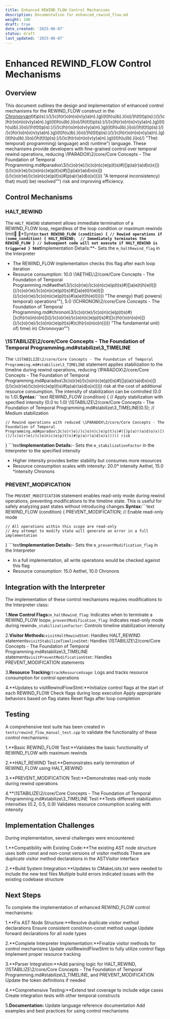 ```yaml
---
title: Enhanced REWIND_FLOW Control Mechanisms
description: Documentation for enhanced_rewind_flow.md
weight: 100
draft: true
date_created: '2025-06-07'
status: draft
last_updated: '2025-06-07'
---
```


# Enhanced REWIND_FLOW Control Mechanisms

## Overview

This document outlines the design and implementation of enhanced control mechanisms for the REWIND_FLOW construct in the [Chronovyan](https://chronovyan.github.io/h)t)t)p)s):)/)/)c)h)r)o)n)o)v)y)a)n).)g)i)t)h)u)b).)i)o)/)h)t)t)p)s):)/)/)c)h)r)o)n)o)v)y)a)n).)g)i)t)h)u)b).)i)o)/)h)t)t)p)s):)/)/)c)h)r)o)n)o)v)y)a)n).)g)i)t)h)u)b).)i)o)/)h)t)t)p)s):)/)/)c)h)r)o)n)o)v)y)a)n).)g)i)t)h)u)b).)i)o)/)h)t)t)p)s):)/)/)c)h)r)o)n)o)v)y)a)n).)g)i)t)h)u)b).)i)o)/)h)t)t)p)s):)/)/)c)h)r)o)n)o)v)y)a)n).)g)i)t)h)u)b).)i)o)/)h)t)t)p)s):)/)/)c)h)r)o)n)o)v)y)a)n).)g)i)t)h)u)b).)i)o)/) "The) temporal) programming) language) and) runtime") language. These mechanisms provide developers with fine-grained control over temporal rewind operations, reducing \1PARADOX\2/core/Core Concepts - The Foundation of Temporal Programming.md#paradox\3/)c)o)r)e)/)c)o)n)c)e)p)t)s)#)[)p)a)r)a)d)o)x)])()/)c)o)r)e)/)c)o)n)c)e)p)t)s)#)[)p)a)r)a)d)o)x)])()/)c)o)r)e)/)c)o)n)c)e)p)t)s)#)p)a)r)a)d)o)x))))) "A temporal inconsistency) that) must) be) resolved"") risk and improving efficiency.

## Control Mechanisms

### HALT_REWIND

The `HALT_REWIND` statement allows immediate termination of a REWIND_FLOW loop, regardless of the loop condition or maximum rewinds limit
*Syntax:**```text
REWIND_FLOW (condition) {
    // Rewind operations
    if (some_condition) {
        HALT_REWIND;  // Immediately terminates the REWIND_FLOW
    }
    // Subsequent code will not execute if HALT_REWIND is triggered
}
```text**Implementation Details:**- Sets the `m_haltRewind_flag` in the Interpreter
- The REWIND_FLOW implementation checks this flag after each loop iteration
- Resource consumption: 10.0 \1AETHEL\2/core/Core Concepts - The Foundation of Temporal Programming.md#aethel\3/)c)o)r)e)/)c)o)n)c)e)p)t)s)#)[)a)e)t)h)e)l)])()/)c)o)r)e)/)c)o)n)c)e)p)t)s)#)[)a)e)t)h)e)l)])()/)c)o)r)e)/)c)o)n)c)e)p)t)s)#)a)e)t)h)e)l))))) "The energy) that) powers) temporal) operations""), 5.0 \1CHRONON\2/core/Core Concepts - The Foundation of Temporal Programming.md#chronon\3/)c)o)r)e)/)c)o)n)c)e)p)t)s)#)[)c)h)r)o)n)o)n)])()/)c)o)r)e)/)c)o)n)c)e)p)t)s)#)[)c)h)r)o)n)o)n)])()/)c)o)r)e)/)c)o)n)c)e)p)t)s)#)c)h)r)o)n)o)n))))) "The fundamental unit) of) time) in) Chronovyan"")

### \1STABILIZE\2/core/Core Concepts - The Foundation of Temporal Programming.md#stabilize\3_TIMELINE

The `\1STABILIZE\2/core/Core Concepts - The Foundation of Temporal Programming.md#stabilize\3_TIMELINE` statement applies stabilization to the timeline during rewind operations, reducing \1PARADOX\2/core/Core Concepts - The Foundation of Temporal Programming.md#paradox\3c)o)r)e)/)c)o)n)c)e)p)t)s)#)[)p)a)r)a)d)o)x)])()/)c)o)r)e)/)c)o)n)c)e)p)t)s)#)p)a)r)a)d)o)x))))) risk at the cost of additional resource consumption. The intensity of stabilization can be controlled (0.0 to 1.0).**Syntax:**```text
REWIND_FLOW (condition) {
    // Apply stabilization with specified intensity (0.0 to 1.0)
    \1STABILIZE\2/core/Core Concepts - The Foundation of Temporal Programming.md#stabilize\3_TIMELINE(0.5);  // Medium stabilization

    // Rewind operations with reduced \1PARADOX\2/core/Core Concepts - The Foundation of Temporal Programming.md#paradox\3c)o)r)e)/)c)o)n)c)e)p)t)s)#)[)p)a)r)a)d)o)x)])()/)c)o)r)e)/)c)o)n)c)e)p)t)s)#)p)a)r)a)d)o)x))))) risk
}
```text**Implementation Details:**- Sets the `m_stabilizationFactor` in the Interpreter to the specified intensity
- Higher intensity provides better stability but consumes more resources
- Resource consumption scales with intensity: 20.0* intensity Aethel, 15.0 *intensity Chronons

### PREVENT_MODIFICATION

The `PREVENT_MODIFICATION` statement enables read-only mode during rewind operations, preventing modifications to the timeline state. This is useful for safely analyzing past states without introducing changes.**Syntax:**```text
REWIND_FLOW (condition) {
    PREVENT_MODIFICATION;  // Enable read-only mode

    // All operations within this scope are read-only
    // Any attempt to modify state will generate an error in a full implementation
}
```text**Implementation Details:**- Sets the `m_preventModification_flag` in the Interpreter
- In a full implementation, all write operations would be checked against this flag
- Resource consumption: 15.0 Aethel, 10.0 Chronons

## Integration with the Interpreter

The implementation of these control mechanisms requires modifications to the Interpreter class:

1.**New Control Flags:**`m_haltRewind_flag`: Indicates when to terminate a REWIND_FLOW loop`m_preventModification_flag`: Indicates read-only mode during rewind`m_stabilizationFactor`: Controls timeline stabilization intensity

2.**Visitor Methods:**`visitHaltRewindStmt`: Handles HALT_REWIND statements`visitStabilizeTimelineStmt`: Handles \1STABILIZE\2/core/Core Concepts - The Foundation of Temporal Programming.md#stabilize\3_TIMELINE statements`visitPreventModificationStmt`: Handles PREVENT_MODIFICATION statements

3.**Resource Tracking:**`trackResourceUsage`: Logs and tracks resource consumption for control operations

4.**Updates to visitRewindFlowStmt:**Initialize control flags at the start of each REWIND_FLOW
    Check flags during loop execution
    Apply appropriate behaviors based on flag states
    Reset flags after loop completion

## Testing

A comprehensive test suite has been created in `tests/rewind_flow_manual_test.cpp` to validate the functionality of these control mechanisms:

1.**Basic REWIND_FLOW Test:**Validates the basic functionality of REWIND_FLOW with maximum rewinds

2.**HALT_REWIND Test:**Demonstrates early termination of REWIND_FLOW using HALT_REWIND

3.**PREVENT_MODIFICATION Test:**Demonstrates read-only mode during rewind operations

4.**\1STABILIZE\2/core/Core Concepts - The Foundation of Temporal Programming.md#stabilize\3_TIMELINE Test:**Tests different stabilization intensities (0.2, 0.5, 0.9)
    Validates resource consumption scaling with intensity

## Implementation Challenges

During implementation, several challenges were encountered:

1.**Compatibility with Existing Code:**The existing AST node structure uses both const and non-const versions of visitor methods
    There are duplicate visitor method declarations in the ASTVisitor interface

2.**Build System Integration:**Updates to CMakeLists.txt were needed to include the new test files
    Multiple build errors indicated issues with the existing codebase structure

## Next Steps

To complete the implementation of enhanced REWIND_FLOW control mechanisms:

1.**Fix AST Node Structure:**Resolve duplicate visitor method declarations
    Ensure consistent const/non-const method usage
    Update forward declarations for all node types

2.**Complete Interpreter Implementation:**Finalize visitor methods for control mechanisms
    Update visitRewindFlowStmt to fully utilize control flags
    Implement proper resource tracking

3.**Parser Integration:**Add parsing logic for HALT_REWIND, \1STABILIZE\2/core/Core Concepts - The Foundation of Temporal Programming.md#stabilize\3_TIMELINE, and PREVENT_MODIFICATION
    Update the token definitions if needed

4.**Comprehensive Testing:**Extend test coverage to include edge cases
    Create integration tests with other temporal constructs

5.**Documentation:**
    Update language reference documentation
    Add examples and best practices for using control mechanisms